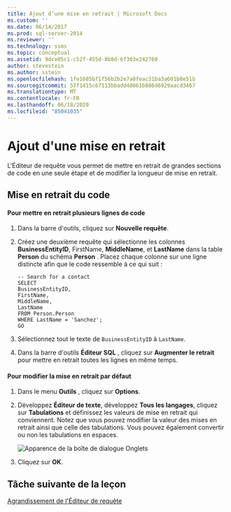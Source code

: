 ```yaml
---
title: Ajout d’une mise en retrait | Microsoft Docs
ms.custom: ''
ms.date: 06/14/2017
ms.prod: sql-server-2014
ms.reviewer: ''
ms.technology: ssms
ms.topic: conceptual
ms.assetid: 9dce05c1-c52f-455d-8b8d-6f303e242760
author: stevestein
ms.author: sstein
ms.openlocfilehash: 1fe1685bf1f56b2b2e7a0feac31ba3a601b0e51b
ms.sourcegitcommit: 57f1d15c67113bbadd40861b886d6929aacd3467
ms.translationtype: MT
ms.contentlocale: fr-FR
ms.lasthandoff: 06/18/2020
ms.locfileid: "85041035"
---
```

# <a name="adding-indentation"></a>Ajout d'une mise en retrait
  L'Éditeur de requête vous permet de mettre en retrait de grandes sections de code en une seule étape et de modifier la longueur de mise en retrait.  
  
## <a name="indenting-code"></a>Mise en retrait du code  
  
#### <a name="to-indent-multiple-lines-of-code"></a>Pour mettre en retrait plusieurs lignes de code  
  
1.  Dans la barre d'outils, cliquez sur **Nouvelle requête**.  
  
2.  Créez une deuxième requête qui sélectionne les colonnes **BusinessEntityID**, FirstName, **MiddleName**, et **LastName** dans la table **Person** du schéma **Person** . Placez chaque colonne sur une ligne distincte afin que le code ressemble à ce qui suit :  
  
    ```  
    -- Search for a contact  
    SELECT   
    BusinessEntityID,  
    FirstName,   
    MiddleName,   
    LastName  
    FROM Person.Person  
    WHERE LastName = 'Sanchez';  
    GO  
    ```  
  
3.  Sélectionnez tout le texte de `BusinessEntityID` à `LastName`.  
  
4.  Dans la barre d'outils **Éditeur SQL** , cliquez sur **Augmenter le retrait** pour mettre en retrait toutes les lignes en même temps.  
  
#### <a name="to-change-the-default-indentation"></a>Pour modifier la mise en retrait par défaut  
  
1.  Dans le menu **Outils** , cliquez sur **Options**.  
  
2.  Développez **Éditeur de texte**, développez **Tous les langages**, cliquez sur **Tabulations** et définissez les valeurs de mise en retrait qui conviennent. Notez que vous pouvez modifier la valeur des mises en retrait ainsi que celle des tabulations. Vous pouvez également convertir ou non les tabulations en espaces.  
  
     ![Apparence de la boîte de dialogue Onglets](media/tabsdialog.gif "Apparence de la boîte de dialogue Onglets")  
  
3.  Cliquez sur **OK**.  
  
## <a name="next-task-in-lesson"></a>Tâche suivante de la leçon  
 [Agrandissement de l'Éditeur de requête](lesson-2-3-maximizing-query-editor.md)  
  
  
